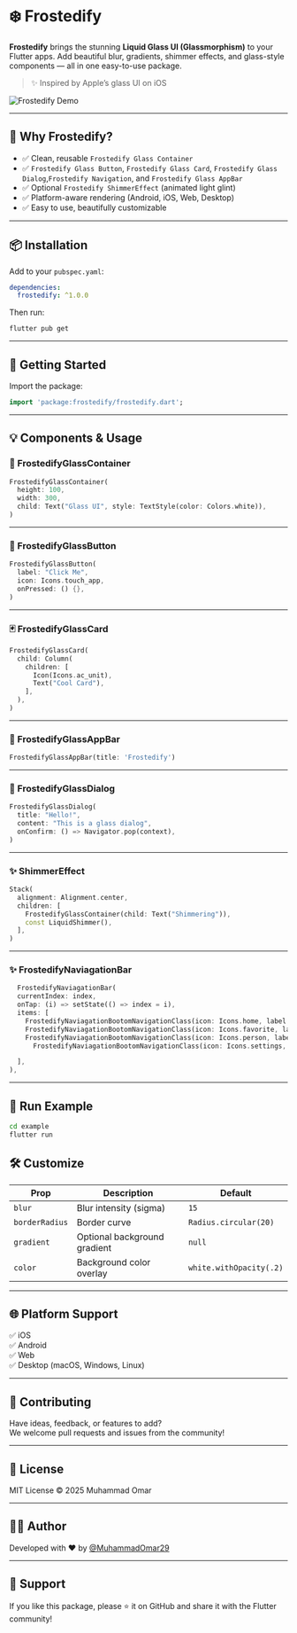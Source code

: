 # ❄️ Frostedify

**Frostedify** brings the stunning **Liquid Glass UI (Glassmorphism)** to your Flutter apps. Add beautiful blur, gradients, shimmer effects, and glass-style components — all in one easy-to-use package.

> ✨ Inspired by Apple’s glass UI on iOS

![Frostedify Demo](https://yourhost.com/frostedify_demo.gif) <!-- Replace this with your own GIF or video thumbnail -->

---

## 🎯 Why Frostedify?

- ✅ Clean, reusable `Frostedify Glass Container`
- ✅ `Frostedify Glass Button`, `Frostedify Glass Card`, `Frostedify Glass Dialog`,`Frostedify Navigation`,  and `Frostedify Glass AppBar`
- ✅ Optional `Frostedify ShimmerEffect` (animated light glint)
- ✅ Platform-aware rendering (Android, iOS, Web, Desktop)
- ✅ Easy to use, beautifully customizable

---

## 📦 Installation

Add to your `pubspec.yaml`:

```yaml
dependencies:
  frostedify: ^1.0.0
```


Then run:

```bash
flutter pub get
```

---

## 🚀 Getting Started

Import the package:

```dart
import 'package:frostedify/frostedify.dart';
```

---

## 💡 Components & Usage

### 🧊 FrostedifyGlassContainer

```dart
FrostedifyGlassContainer(
  height: 100,
  width: 300,
  child: Text("Glass UI", style: TextStyle(color: Colors.white)),
)
```

---

### 🔘 FrostedifyGlassButton

```dart
FrostedifyGlassButton(
  label: "Click Me",
  icon: Icons.touch_app,
  onPressed: () {},
)
```

---

### 🃏 FrostedifyGlassCard

```dart
FrostedifyGlassCard(
  child: Column(
    children: [
      Icon(Icons.ac_unit),
      Text("Cool Card"),
    ],
  ),
)
```

---

### 🔲 FrostedifyGlassAppBar

```dart
FrostedifyGlassAppBar(title: 'Frostedify')
```

---

### 🧊 FrostedifyGlassDialog

```dart
FrostedifyGlassDialog(
  title: "Hello!",
  content: "This is a glass dialog",
  onConfirm: () => Navigator.pop(context),
)
```

---

### ✨ ShimmerEffect

```dart
Stack(
  alignment: Alignment.center,
  children: [
    FrostedifyGlassContainer(child: Text("Shimmering")),
    const LiquidShimmer(),
  ],
)
```

---



### ✨ FrostedifyNaviagationBar

```dart
  FrostedifyNaviagationBar(
  currentIndex: index,
  onTap: (i) => setState(() => index = i),
  items: [
    FrostedifyNaviagationBootomNavigationClass(icon: Icons.home, label: 'Home'),
    FrostedifyNaviagationBootomNavigationClass(icon: Icons.favorite, label: 'Likes'),
    FrostedifyNaviagationBootomNavigationClass(icon: Icons.person, label: 'Profile'),
      FrostedifyNaviagationBootomNavigationClass(icon: Icons.settings, label: 'Setting'),

  ],
),
```

---

## 🧪 Run Example

```bash
cd example
flutter run
```


## 🛠️ Customize

| Prop           | Description                        | Default                  |
|----------------|------------------------------------|--------------------------|
| `blur`         | Blur intensity (sigma)             | `15`                     |
| `borderRadius` | Border curve                       | `Radius.circular(20)`    |
| `gradient`     | Optional background gradient       | `null`                   |
| `color`        | Background color overlay           | `white.withOpacity(.2)`  |

---


## 🌐 Platform Support

✅ iOS  
✅ Android  
✅ Web  
✅ Desktop (macOS, Windows, Linux)

---

## 💬 Contributing

Have ideas, feedback, or features to add?  
We welcome pull requests and issues from the community!

---

## 📜 License

MIT License © 2025 Muhammad Omar

---

## 👨‍💻 Author

Developed with ❤️ by [@MuhammadOmar29](https://github.com/umarKhan1/)

---

## 🙌 Support

If you like this package, please ⭐ it on GitHub and share it with the Flutter community!
